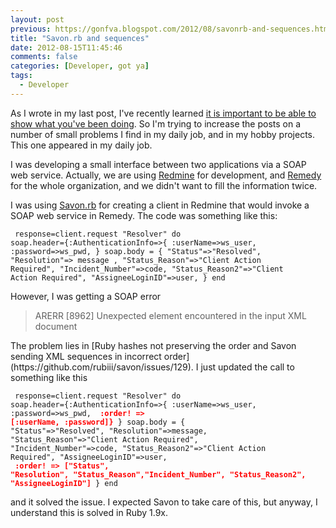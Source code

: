 ```yaml
---
layout: post
previous: https://gonfva.blogspot.com/2012/08/savonrb-and-sequences.html
title: "Savon.rb and sequences"
date: 2012-08-15T11:45:46
comments: false
categories: [Developer, got ya]
tags:
  - Developer
---
```


As I wrote in my last post, I've recently learned [it is important to be able to show what you've been doing](https://gonfva.blogspot.com/2012/08/a-great-experience-applying-to-position_14.html). So I'm trying to increase the posts on a number of small problems I find in my daily job, and in my hobby projects. This one appeared in my daily job.


I was developing a small interface between two applications via a SOAP web service. Actually, we are using [Redmine](http://www.redmine.org/) for development, and [Remedy](http://www.bmc.com/products/product-listing/22735072-106757-2391.html) for the whole organization, and we didn't want to fill the information twice.


I was using [Savon.rb](http://savonrb.com/) for creating a client in Redmine that would invoke a SOAP web service in Remedy. The code was something like this:


<code>          response=client.request "Resolver" do
            soap.header={:AuthenticationInfo=>{
                 :userName=>ws_user,
                 :password=>ws_pwd,
            }
            soap.body = {
                "Status"=>"Resolved",
                "Resolution"=> message ,
                "Status_Reason"=>"Client Action Required",
                "Incident_Number"=>code,
                "Status_Reason2"=>"Client Action Required",
                "AssigneeLoginID"=>user,
            }
          end </code>


However, I was getting a SOAP error



<blockquote class="tr_bq">ARERR [8962] Unexpected element encountered in the input XML document</blockquote>
The problem lies in [Ruby hashes not preserving the order and Savon sending XML sequences in incorrect order](https://github.com/rubiii/savon/issues/129). I just updated the call to something like this


<code>          response=client.request "Resolver" do
            soap.header={:AuthenticationInfo=>{
                 :userName=>ws_user,
                 :password=>ws_pwd,
 **<span style="color: red;">                 :order! => [:userName, :password]}</span>**            }
            soap.body = {
                "Status"=>"Resolved",
                "Resolution"=>message,
                "Status_Reason"=>"Client Action Required",
                "Incident_Number"=>code,
                "Status_Reason2"=>"Client Action Required",
                "AssigneeLoginID"=>user,
 **<span style="color: red;">                :order! => ["Status", "Resolution", "Status_Reason","Incident_Number", "Status_Reason2", "AssigneeLoginID"]</span>**            }
          end </code>


and it solved the issue. I expected Savon to take care of this, but anyway, I understand this is solved in Ruby 1.9x.
